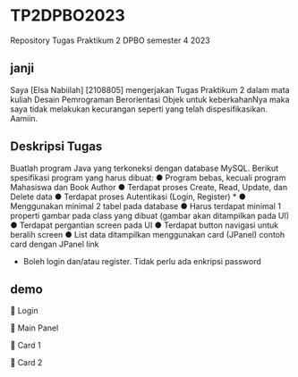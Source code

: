 # TP2DPBO2023
Repository Tugas Praktikum 2 DPBO semester 4 2023
## janji
Saya [Elsa Nabiilah] [2108805] mengerjakan Tugas Praktikum 2 dalam mata kuliah Desain Pemrograman Berorientasi Objek untuk keberkahanNya maka saya tidak melakukan kecurangan seperti yang telah dispesifikasikan. Aamiin.

## Deskripsi Tugas
Buatlah program Java yang terkoneksi dengan database MySQL. Berikut
spesifikasi program yang harus dibuat:
● Program bebas, kecuali program Mahasiswa dan Book Author
● Terdapat proses Create, Read, Update, dan Delete data
● Terdapat proses Autentikasi (Login, Register) *
● Menggunakan minimal 2 tabel pada database
● Harus terdapat minimal 1 properti gambar pada class yang dibuat (gambar
akan ditampilkan pada UI)
● Terdapat pergantian screen pada UI
● Terdapat button navigasi untuk beralih screen
● List data ditampilkan menggunakan card (JPanel)
contoh card dengan JPanel link
* Boleh login dan/atau register. Tidak perlu ada enkripsi password

## demo
🍎 Login 

🍎 Main Panel

🍎 Card 1

🍎 Card 2
